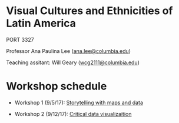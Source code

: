 # Visual Cultures and Ethnicities of Latin America

PORT 3327

Professor Ana Paulina Lee (ana.lee@columbia.edu)

Teaching assitant: Will Geary (wcg2111@columbia.edu)

# Workshop schedule

- Workshop 1 (9/5/17): [Storytelling with maps and data](https://docs.google.com/a/columbia.edu/presentation/d/1byvQ3be9-HvHNU1984aPqAJAatCVodg0SBZgBlxi7Jc/edit?usp=sharing)

- Workshop 2 (9/12/17): [Critical data visualizaition](https://docs.google.com/a/columbia.edu/presentation/d/1aYUIGCkixFJ1WQ2I2p5goWrNb3jSGmmQ4-2wVCvihDA/edit?usp=sharing)
